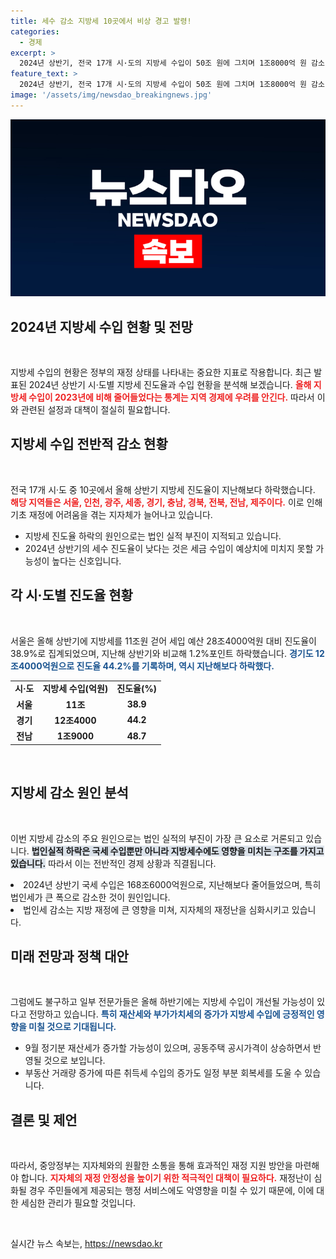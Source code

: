 ```yaml
---
title: 세수 감소 지방세 10곳에서 비상 경고 발령!
categories:
  - 경제
excerpt: >
  2024년 상반기, 전국 17개 시·도의 지방세 수입이 50조 원에 그치며 1조8000억 원 감소. 서울을 포함한 10개 지역에서 진도율 하락, 전남은 7.5% 급감했다. 지방 재정난 우려 커지며 대책 필요성 제기. 하반기 세수 회복 전망도 제기된다.
feature_text: >
  2024년 상반기, 전국 17개 시·도의 지방세 수입이 50조 원에 그치며 1조8000억 원 감소. 서울을 포함한 10개 지역에서 진도율 하락, 전남은 7.5% 급감했다. 지방 재정난 우려 커지며 대책 필요성 제기. 하반기 세수 회복 전망도 제기된다.
image: '/assets/img/newsdao_breakingnews.jpg'
---
```


<p><img src="/assets/img/newsdao_breakingnews.jpg" alt="flaretime 속보" /></p>

<h2 data-ke-size="size26">2024년 지방세 수입 현황 및 전망</h2>

<p data-ke-size="size16">&nbsp;</p>

<p>지방세 수입의 현황은 정부의 재정 상태를 나타내는 중요한 지표로 작용합니다. 최근 발표된 2024년 상반기 시·도별 지방세 진도율과 수입 현황을 분석해 보겠습니다. <b><span style="color: #ee2323;">올해 지방세 수입이 2023년에 비해 줄어들었다는 통계는 지역 경제에 우려를 안긴다.</span></b> 따라서 이와 관련된 설정과 대책이 절실히 필요합니다.</p>

<h2 data-ke-size="size26">지방세 수입 전반적 감소 현황</h2>

<p data-ke-size="size16">&nbsp;</p>

<p>전국 17개 시·도 중 10곳에서 올해 상반기 지방세 진도율이 지난해보다 하락했습니다. <b><span style="color: #ee2323;">해당 지역들은 서울, 인천, 광주, 세종, 경기, 충남, 경북, 전북, 전남, 제주이다.</span></b> 이로 인해 기초 재정에 어려움을 겪는 지자체가 늘어나고 있습니다.  </p>

<ul>
    <li>지방세 진도율 하락의 원인으로는 법인 실적 부진이 지적되고 있습니다.</li>
    <li>2024년 상반기의 세수 진도율이 낮다는 것은 세금 수입이 예상치에 미치지 못할 가능성이 높다는 신호입니다.</li>
</ul>

<h2 data-ke-size="size26">각 시·도별 진도율 현황</h2>

<p data-ke-size="size16">&nbsp;</p>

<p>서울은 올해 상반기에 지방세를 11조원 걷어 세입 예산 28조4000억원 대비 진도율이 38.9%로 집계되었으며, 지난해 상반기와 비교해 1.2%포인트 하락했습니다. <b><span style="color: #1a5490;">경기도 12조4000억원으로 진도율 44.2%를 기록하며, 역시 지난해보다 하락했다.</span></b> </p>

<table style="width:100%;">
    <tr>
        <td style="text-align: center; height: 17px;"><b>시·도</b></td>
        <td style="text-align: center; height: 17px;"><b>지방세 수입(억원)</b></td>
        <td style="text-align: center; height: 17px;"><b>진도율(%)</b></td>
    </tr>
    <tr>
        <td style="text-align: center; height: 17px;"><b>서울</b></td>
        <td style="text-align: center; height: 17px;"><b>11조</b></td>
        <td style="text-align: center; height: 17px;"><b>38.9</b></td>
    </tr>
    <tr>
        <td style="text-align: center; height: 17px;"><b>경기</b></td>
        <td style="text-align: center; height: 17px;"><b>12조4000</b></td>
        <td style="text-align: center; height: 17px;"><b>44.2</b></td>
    </tr>
    <tr>
        <td style="text-align: center; height: 17px;"><b>전남</b></td>
        <td style="text-align: center; height: 17px;"><b>1조9000</b></td>
        <td style="text-align: center; height: 17px;"><b>48.7</b></td>
    </tr>
</table>

<p data-ke-size="size16">&nbsp;</p>

<h2 data-ke-size="size26">지방세 감소 원인 분석</h2>

<p data-ke-size="size16">&nbsp;</p>

<p>이번 지방세 감소의 주요 원인으로는 법인 실적의 부진이 가장 큰 요소로 거론되고 있습니다. <b><span style="background-color: #21538527;">법인실적 하락은 국세 수입뿐만 아니라 지방세수에도 영향을 미치는 구조를 가지고 있습니다.</span></b> 따라서 이는 전반적인 경제 상황과 직결됩니다. </p>

<p><li>2024년 상반기 국세 수입은 168조6000억원으로, 지난해보다 줄어들었으며, 특히 법인세가 큰 폭으로 감소한 것이 원인입니다.</li>
<li>법인세 감소는 지방 재정에 큰 영향을 미쳐, 지자체의 재정난을 심화시키고 있습니다.</li></p>

<h2 data-ke-size="size26">미래 전망과 정책 대안</h2>

<p data-ke-size="size16">&nbsp;</p>

<p>그럼에도 불구하고 일부 전문가들은 올해 하반기에는 지방세 수입이 개선될 가능성이 있다고 전망하고 있습니다. <b><span style="color: #1a5490;">특히 재산세와 부가가치세의 증가가 지방세 수입에 긍정적인 영향을 미칠 것으로 기대됩니다.</span></b> </p>

<ul>
    <li>9월 정기분 재산세가 증가할 가능성이 있으며, 공동주택 공시가격이 상승하면서 반영될 것으로 보입니다.</li>
    <li>부동산 거래량 증가에 따른 취득세 수입의 증가도 일정 부분 회복세를 도울 수 있습니다.</li>
</ul>

<h2 data-ke-size="size26">결론 및 제언</h2>

<p data-ke-size="size16">&nbsp;</p>

<p>따라서, 중앙정부는 지자체와의 원활한 소통을 통해 효과적인 재정 지원 방안을 마련해야 합니다. <b><span style="color: #ee2323;">지자체의 재정 안정성을 높이기 위한 적극적인 대책이 필요하다.</span></b> 재정난이 심화될 경우 주민들에게 제공되는 행정 서비스에도 악영향을 미칠 수 있기 때문에, 이에 대한 세심한 관리가 필요할 것입니다. </p>

<p data-ke-size="size16">&nbsp;</p>
실시간 뉴스 속보는, <a href="https://newsdao.kr" rel="dofollow">https://newsdao.kr</a>


